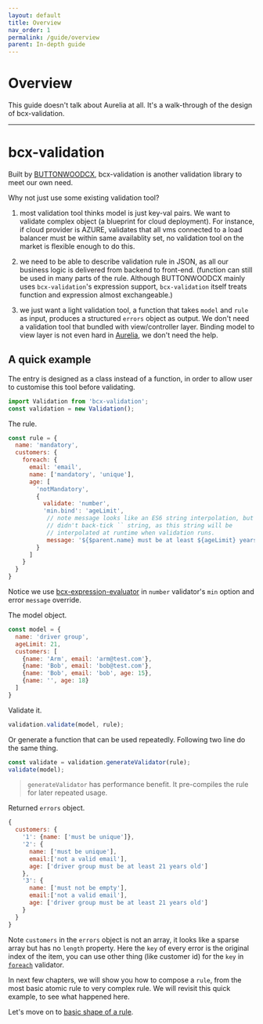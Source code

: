 ```yaml
---
layout: default
title: Overview
nav_order: 1
permalink: /guide/overview
parent: In-depth guide
---
```


# Overview

This guide doesn't talk about Aurelia at all. It's a walk-through of the design of bcx-validation.

---

# bcx-validation

Built by [BUTTONWOODCX](https://buttonwood.com.au), bcx-validation is another validation library to meet our own need.

Why not just use some existing validation tool?

1. most validation tool thinks model is just key-val pairs. We want to validate complex object (a blueprint for cloud deployment). For instance, if cloud provider is AZURE, validates that all vms connected to a load balancer must be within same availablity set, no validation tool on the market is flexible enough to do this.

2. we need to be able to describe validation rule in JSON, as all our business logic is delivered from backend to front-end. (function can still be used in many parts of the rule. Although BUTTONWOODCX mainly uses `bcx-validation`'s expression support, `bcx-validation` itself treats function and expression almost exchangeable.)

3. we just want a light validation tool, a function that takes `model` and `rule` as input, produces a structured `errors` object as output. We don't need a validation tool that bundled with view/controller layer. Binding model to view layer is not even hard in [Aurelia](http://aurelia.io), we don't need the help.

## A quick example

The entry is designed as a class instead of a function, in order to allow user to customise this tool before validating.

```js
import Validation from 'bcx-validation';
const validation = new Validation();
```

The rule.

```js
const rule = {
  name: 'mandatory',
  customers: {
    foreach: {
      email: 'email',
      name: ['mandatory', 'unique'],
      age: [
        'notMandatory',
        {
          validate: 'number',
          'min.bind': 'ageLimit',
           // note message looks like an ES6 string interpolation, but
           // didn't back-tick `` string, as this string will be
           // interpolated at runtime when validation runs.
           message: '${$parent.name} must be at least ${ageLimit} years old'
        }
      ]
    }
  }
}
```

Notice we use [bcx-expression-evaluator](https://github.com/buttonwoodcx/bcx-expression-evaluator) in `number` validator's `min` option and error `message` override.

The model object.

```js
const model = {
  name: 'driver group',
  ageLimit: 21,
  customers: [
    {name: 'Arm', email: 'arm@test.com'},
    {name: 'Bob', email: 'bob@test.com'},
    {name: 'Bob', email: 'bob', age: 15},
    {name: '', age: 18}
  ]
}
```

Validate it.

```js
validation.validate(model, rule);
```

Or generate a function that can be used repeatedly. Following two line do the same thing.

```js
const validate = validation.generateValidator(rule);
validate(model);
```

> `generateValidator` has performance benefit. It pre-compiles the rule for later repeated usage.

Returned `errors` object.

```js
{
  customers: {
    '1': {name: ['must be unique']},
    '2': {
      name: ['must be unique'],
      email:['not a valid email'],
      age: ['driver group must be at least 21 years old']
    },
    '3': {
      name: ['must not be empty'],
      email:['not a valid email'],
      age: ['driver group must be at least 21 years old']
    }
  }
}
```

Note `customers` in the `errors` object is not an array, it looks like a sparse array but has no `length` property. Here the `key` of every error is the original index of the item, you can use other thing (like customer id) for the `key` in [`foreach`](./foreach-transformer) validator.

In next few chapters, we will show you how to compose a `rule`, from the most basic atomic rule to very complex rule. We will revisit this quick example, to see what happened here.

Let's move on to [basic shape of a rule](./basic-shape-of-a-rule).
